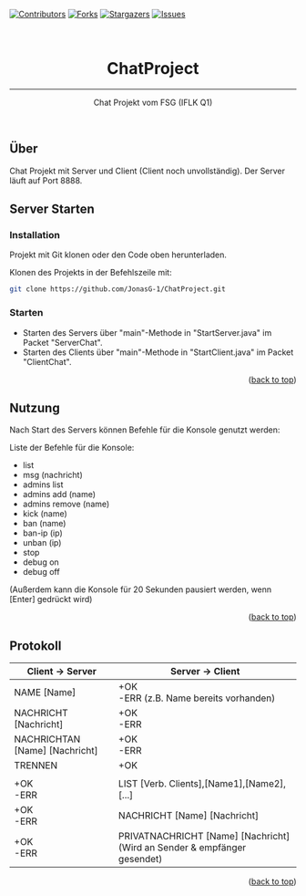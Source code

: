 [![Contributors][contributors-shield]][contributors-url]
[![Forks][forks-shield]][forks-url]
[![Stargazers][stars-shield]][stars-url]
[![Issues][issues-shield]][issues-url]



<br />
<div align="center" id="top">

<h1 align="center">ChatProject</h1>
<hr />

  <p align="center">Chat Projekt vom FSG (IFLK Q1)</p>
    <br />
</div>



<!-- TABLE OF CONTENTS 
<details>
  <summary>Table of Contents</summary>
  <ol>
    <li>
      <a href="#about-the-project">About The Project</a>
      <ul>
        <li><a href="#built-with">Built With</a></li>
      </ul>
    </li>
    <li>
      <a href="#getting-started">Getting Started</a>
      <ul>
        <li><a href="#prerequisites">Prerequisites</a></li>
        <li><a href="#installation">Installation</a></li>
      </ul>
    </li>
    <li><a href="#usage">Usage</a></li>
    <li><a href="#roadmap">Roadmap</a></li>
    <li><a href="#contributing">Contributing</a></li>
    <li><a href="#license">License</a></li>
    <li><a href="#contact">Contact</a></li>
    <li><a href="#acknowledgments">Acknowledgments</a></li>
  </ol>
</details>-->


## Über

Chat Projekt mit Server und Client (Client noch unvollständig). Der Server läuft auf Port 8888. 

## Server Starten

### Installation

Projekt mit Git klonen oder den Code oben herunterladen.

Klonen des Projekts in der Befehlszeile mit:
  ```sh
  git clone https://github.com/JonasG-1/ChatProject.git
  ```

### Starten

- Starten des Servers über "main"-Methode in "StartServer.java" im Packet "ServerChat".
- Starten des Clients über "main"-Methode in "StartClient.java" im Packet "ClientChat".

<p align="right">(<a href="#top">back to top</a>)</p>


<!-- USAGE EXAMPLES -->
## Nutzung

Nach Start des Servers können Befehle für die Konsole genutzt werden:

Liste der Befehle für die Konsole:

- list
- msg (nachricht)
- admins list
- admins add (name)
- admins remove (name)
- kick (name)
- ban (name)
- ban-ip (ip)
- unban (ip)
- stop
- debug on
- debug off

(Außerdem kann die Konsole für 20 Sekunden pausiert werden, wenn [Enter] gedrückt wird)

<p align="right">(<a href="#top">back to top</a>)</p>

## Protokoll
| Client -> Server               | Server -> Client                                                         |
|--------------------------------|--------------------------------------------------------------------------|
| NAME [Name]                    | +OK<br/>-ERR (z.B. Name bereits vorhanden)                               |
| NACHRICHT [Nachricht]          | +OK<br/>-ERR                                                             |
| NACHRICHTAN [Name] [Nachricht] | +OK<br/>-ERR                                                             |                                            |
| TRENNEN                        | +OK                                                                      |
|                                |                                                                          |
| +OK<br/>-ERR                   | LIST [Verb. Clients],[Name1],[Name2],[...]                               |
| +OK<br/>-ERR                   | NACHRICHT [Name] [Nachricht]                                             |
| +OK<br/>-ERR                   | PRIVATNACHRICHT [Name] [Nachricht] (Wird an Sender & empfänger gesendet) |

<p align="right">(<a href="#top">back to top</a>)</p>

<!-- MARKDOWN LINKS & IMAGES -->
<!-- https://www.markdownguide.org/basic-syntax/#reference-style-links -->
[contributors-shield]: https://img.shields.io/github/contributors/JonasG-1/ChatProject.svg?style=for-the-badge
[contributors-url]: https://github.com/JonasG-1/ChatProject/graphs/contributors
[forks-shield]: https://img.shields.io/github/forks/JonasG-1/ChatProject.svg?style=for-the-badge
[forks-url]: https://github.com/JonasG-1/ChatProject/network/members
[stars-shield]: https://img.shields.io/github/stars/JonasG-1/ChatProject.svg?style=for-the-badge
[stars-url]: https://github.com/JonasG-1/ChatProject/stargazers
[issues-shield]: https://img.shields.io/github/issues/JonasG-1/ChatProject.svg?style=for-the-badge
[issues-url]: https://github.com/JonasG-1/ChatProject/issues
